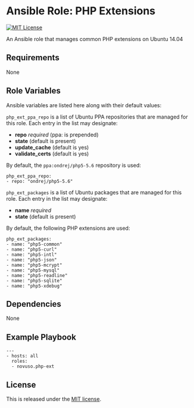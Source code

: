 # Ansible Role: PHP Extensions

[![MIT License](http://img.shields.io/badge/license-MIT-003399.svg)](http://opensource.org/licenses/MIT)

An Ansible role that manages common PHP extensions on Ubuntu 14.04

## Requirements

None

## Role Variables

Ansible variables are listed here along with their default values:

`php_ext_ppa_repo` is a list of Ubuntu PPA repositories that are managed for
this role. Each entry in the list may designate:

* **repo** *required* (ppa: is prepended)
* **state** (default is present)
* **update_cache** (default is yes)
* **validate_certs** (default is yes)

By default, the `ppa:ondrej/php5-5.6` repository is used:

    php_ext_ppa_repo:
    - repo: "ondrej/php5-5.6"

`php_ext_packages` is a list of Ubuntu packages that are managed for this role.
Each entry in the list may designate:

* **name** *required*
* **state** (default is present)

By default, the following PHP extensions are used:

    php_ext_packages:
    - name: "php5-common"
    - name: "php5-curl"
    - name: "php5-intl"
    - name: "php5-json"
    - name: "php5-mcrypt"
    - name: "php5-mysql"
    - name: "php5-readline"
    - name: "php5-sqlite"
    - name: "php5-xdebug"

## Dependencies

None

## Example Playbook

    ---
    - hosts: all
      roles:
      - novuso.php-ext

## License

This is released under the [MIT license](http://opensource.org/licenses/MIT).
